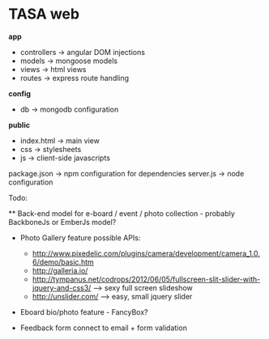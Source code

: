 TASA web
=======

**app**

* controllers   -> angular DOM injections
* models        -> mongoose models
* views         -> html views
* routes        -> express route handling
 
**config**

* db            -> mongodb configuration
 
**public**

* index.html    -> main view
* css           -> stylesheets
* js            -> client-side javascripts
 
package.json      -> npm configuration for dependencies
server.js         -> node configuration


Todo:

** Back-end model for e-board / event / photo collection - probably BackboneJs or EmberJs model?
* Photo Gallery feature
  possible APIs:
  - http://www.pixedelic.com/plugins/camera/development/camera_1.0.6/demo/basic.htm
  - http://galleria.io/
  - http://tympanus.net/codrops/2012/06/05/fullscreen-slit-slider-with-jquery-and-css3/ --> sexy full screen slideshow
  - http://unslider.com/ --> easy, small jquery slider


* Eboard bio/photo feature - FancyBox?
* Feedback form connect to email + form validation

